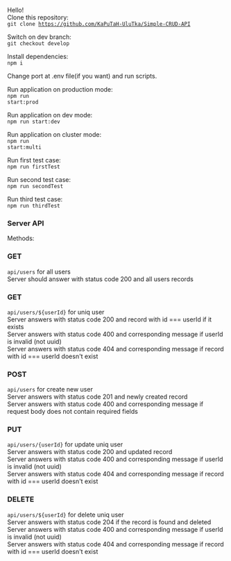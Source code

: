 Hello!<br/>
Clone this repository:<br/>
<code>git clone https://github.com/KaPuTaH-UluTka/Simple-CRUD-API </code>

Switch on dev branch:<br/>
<code>git checkout develop</code>

Install dependencies:<br/>
<code>npm i</code>

Change port at .env file(if you want) and run scripts.

Run application on production mode:<br/>
<code>npm run start:prod</code>

Run application on dev mode:<br/>
<code>npm run start:dev</code>

Run application on cluster mode:<br/>
<code>npm run start:multi</code>

Run first test case:<br/>
<code>npm run firstTest</code>

Run second test case:<br/>
<code>npm run secondTest</code>

Run third test case:<br/>
<code>npm run thirdTest</code> 

### Server API ###

Methods:

### GET ###

<code>api/users</code>  for all users<br/>
Server should answer with status code 200 and all users records

### GET ###

<code>api/users/${userId}</code> for uniq user<br/>
Server answers with status code 200 and record with id === userId if it exists
<br/>Server answers with status code 400 and corresponding message if userId is invalid (not uuid)
<br/>Server answers with status code 404 and corresponding message if record with id === userId doesn't exist

### POST ###

<code>api/users</code>  for create new user<br/>
Server answers with status code 201 and newly created record
<br/>Server answers with status code 400 and corresponding message if request body does not contain required fields

### PUT ###

<code>api/users/{userId}</code>  for update uniq user<br/>
Server answers with status code 200 and updated record
<br/>Server answers with status code 400 and corresponding message if userId is invalid (not uuid)
<br/>Server answers with status code 404 and corresponding message if record with id === userId doesn't exist

### DELETE ###

<code>api/users/${userId}</code>  for delete uniq user<br/>
Server answers with status code 204 if the record is found and deleted
<br/>Server answers with status code 400 and corresponding message if userId is invalid (not uuid)
<br/>Server answers with status code 404 and corresponding message if record with id === userId doesn't exist
